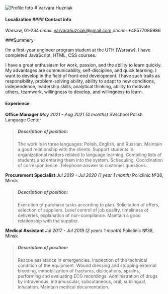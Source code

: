 ![Profile foto](profilfoto.jpg "Profile foto")            # Varvara Huzniak
                                                        

#### Localization                           #### Contact info

Warsaw, 01-234                              *email:* varvarahuzniak@gmail.com
                                            *phone:* +48577086986
                                            
###Summery

I’m a first-year engineer program student at the UTH (Warsaw). I have completed JavaScript, HTML, CSS courses.

I have a great enthusiasm for work, passion, and the ability to learn quickly.
My advantages are communicability, self-discipline, and quick learning.
I want to develop in the field of front-end development. I have such traits as responsibility,
problem-solving ability, ability to adapt to new conditions, independence, leadership skills, analytical thinking,
ability to motivate others, teamwork, willingness to develop, and willingness to learn.

#### Experience

**Office Manager** *May 2021 - Aug 2021 (4 months)*
  SVschool Polish Language Center

> ##### Description of position:
> The work is in three languages: Polish, English, and Russian.
> Maintain a good relationship with the clients.
> Support students in organizational matters related to language learning.
> Compiling lists of students and entering them into the system. Scheduling.
> Coordination of correspondence. Telephone answer to customer questions.


**Procurement Specialist** *Jul 2019 - Jul 2020 (1 year 1 month)*
  Policlinic №38, Minsk

> ##### Description of position:
> Execution of purchase tasks according to plan.
> Solicitation of offers, selection of suppliers.
> Level control of job quality, timeliness of deliveries, explanation of non-compliance.
> Maintain a good relationship with the supplier.


**Medical Assistant** *Jul 2017 - Jul 2019 (2 years 1 month)*
  Policlinic №38, Minsk

> ##### Description of position:
> Rescue assistance in emergencies. Inspection of the technical condition of the equipment.
> Wound dressing and stopping external bleeding, immobilization of fractures, dislocations,
> sprains, performing and evaluating ECG recordings. Administration of drugs by intravenous,
> intramuscular, subcutaneous, oral, sublingual, inhalation. Maintain medical documentation.


